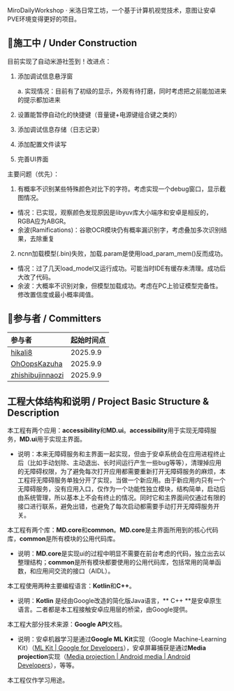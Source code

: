 MiroDailyWorkshop · 米洛日常工坊，一个基于计算机视觉技术，意图让安卓PVE环境变得更好的项目。



## 🚧施工中 / Under Construction

目前实现了自动米游社签到！改进点：

1. 添加调试信息悬浮窗 

   a. 实现情况：目前有了初级的显示，外观有待打磨，同时考虑把之前能加进来的提示都加进来

2. 设置能暂停自动化的快捷键（音量键+电源键组合键之类的）

3. 添加调试信息存储（日志记录）

4. 添加配置文件读写

5. 完善UI界面

主要问题（优先）：

1. 有概率不识别某些特殊颜色对比下的字符。考虑实现一个debug窗口，显示截图情况。
 + 情况：已实现，观察颜色发现原因是libyuv库大小端序和安卓是相反的，RGBA应为ABGR。
 + 余波(Ramifications)：谷歌OCR模块仍有概率漏识别字，考虑叠加多次识别结果，去除重复

2. ncnn加载模型(.bin)失败，加载.param是使用load_param_mem()反而成功。
 + 情况：过了几天load_model又运行成功。可能当时IDE有缓存未清理。成功后大改了代码。
 + 余波：大概率不识别对象，但模型加载成功。考虑在PC上验证模型完备性。修改置信度或最小概率阈值。




## 🙌参与者 / Committers

| 参与者                                                  | 起始时间点 |
| :------------------------------------------------------ | :--------- |
| [hikali8](https://github.com/hikali8)                   | 2025.9.9   |
| [OhOopsKazuha](https://github.com/OhOopsKazuha)         | 2025.9.9   |
| [zhishibujinnaozi](https://github.com/zhishibujinnaozi) | 2025.9.9   |



## 工程大体结构和说明 / Project Basic Structure & Description

本工程有两个应用：**accessibility**和**MD.ui**。**accessibility**用于实现无障碍服务，**MD.ui**用于实现主界面。

+ 说明：本来无障碍服务和主界面一起实现，但由于安卓系统会在应用进程终止后（比如手动划除、主动退出、长时间运行产生一些bug等等），清理掉应用的无障碍权限，为了避免每次打开应用都需要重新打开无障碍服务的麻烦，本工程将无障碍服务单独分开了实现，当做一个新应用。由于新应用内只有一个无障碍服务，没有应用入口，仅作为一个功能性独立模块，结构简单，启动后由系统管理，所以基本上不会有终止的情况。同时它和主界面间仅通过有限的接口进行联系，避免出错，也避免了每次启动都需要手动打开无障碍服务开关。

本工程有两个库：**MD.core**和**common**。**MD.core**是主界面所用到的核心代码库，**common**是所有模块的公用代码库。

+ 说明：**MD.core**是实现ui的过程中明显不需要在前台考虑的代码，独立出去以整理结构；**common**是所有模块都要使用的公用代码库，包括常用的简单函数，和应用间交流的接口（AIDL）。

本工程使用两种主要编程语言：**Kotlin**和**C++**。

+ 说明：**Kotlin** 是经由Google改造的简化版Java语言，** C++ **是安卓原生语言。二者都是本工程接触安卓应用层的桥梁，由Google提供。

本工程大部分技术来源：**Google API**文档。

+ 说明：安卓机器学习是通过**Google ML Kit**实现（Google Machine-Learning Kit）（[ML Kit  |  Google for Developers](https://developers.google.cn/ml-kit/guides?hl=zh-cn)），安卓屏幕捕获是通过**Media projection**实现（[Media projection  |  Android media  |  Android Developers](https://developer.android.google.cn/media/grow/media-projection?hl=en)），等等。

本工程仅作学习用途。

